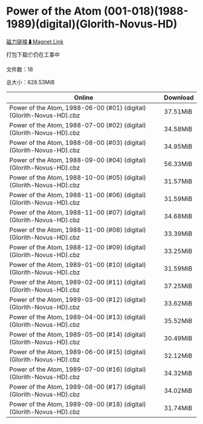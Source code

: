 # Power of the Atom (001-018)(1988-1989)(digital)(Glorith-Novus-HD)

[磁力链接⬇Magnet Link](magnet:?xt=urn:btih:a435fdee3fdb5106a9785f1a347596ac8045872d&dn=Power%20of%20the%20Atom%20%28001-018%29%281988-1989%29%28digital%29%28Glorith-Novus-HD%29)

打包下载📦仍在工事中

文件数：18

总大小：628.53MiB

Online | Download
--- | ---
Power of the Atom, 1988-06-00 (#01) (digital) (Glorith-Novus-HD).cbz | 37.51MiB
Power of the Atom, 1988-07-00 (#02) (digital) (Glorith-Novus-HD).cbz | 34.58MiB
Power of the Atom, 1988-08-00 (#03) (digital) (Glorith-Novus-HD).cbz | 34.95MiB
Power of the Atom, 1988-09-00 (#04) (digital) (Glorith-Novus-HD).cbz | 56.33MiB
Power of the Atom, 1988-10-00 (#05) (digital) (Glorith-Novus-HD).cbz | 31.57MiB
Power of the Atom, 1988-11-00 (#06) (digital) (Glorith-Novus-HD).cbz | 31.59MiB
Power of the Atom, 1988-11-00 (#07) (digital) (Glorith-Novus-HD).cbz | 34.68MiB
Power of the Atom, 1988-11-00 (#08) (digital) (Glorith-Novus-HD).cbz | 33.39MiB
Power of the Atom, 1988-12-00 (#09) (digital) (Glorith-Novus-HD).cbz | 33.25MiB
Power of the Atom, 1989-01-00 (#10) (digital) (Glorith-Novus-HD).cbz | 31.59MiB
Power of the Atom, 1989-02-00 (#11) (digital) (Glorith-Novus-HD).cbz | 37.25MiB
Power of the Atom, 1989-03-00 (#12) (digital) (Glorith-Novus-HD).cbz | 33.62MiB
Power of the Atom, 1989-04-00 (#13) (digital) (Glorith-Novus-HD).cbz | 35.52MiB
Power of the Atom, 1989-05-00 (#14) (digital) (Glorith-Novus-HD).cbz | 30.49MiB
Power of the Atom, 1989-06-00 (#15) (digital) (Glorith-Novus-HD).cbz | 32.12MiB
Power of the Atom, 1989-07-00 (#16) (digital) (Glorith-Novus-HD).cbz | 34.32MiB
Power of the Atom, 1989-08-00 (#17) (digital) (Glorith-Novus-HD).cbz | 34.02MiB
Power of the Atom, 1989-09-00 (#18) (digital) (Glorith-Novus-HD).cbz | 31.74MiB